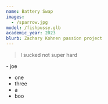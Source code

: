 ```yaml
---
name: Battery Swap
images:
  - /sparrow.jpg
model: /fishpussy.glb
academic_year: 2023
blurb: Zachary Kohnen passion project
---
```

> I sucked not super hard

\- joe



* one
* three
* a
* boo
